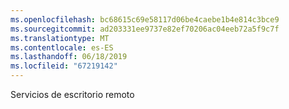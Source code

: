 ```yaml
---
ms.openlocfilehash: bc68615c69e58117d06be4caebe1b4e814c3bce9
ms.sourcegitcommit: ad203331ee9737e82ef70206ac04eeb72a5f9c7f
ms.translationtype: MT
ms.contentlocale: es-ES
ms.lasthandoff: 06/18/2019
ms.locfileid: "67219142"
---
```

Servicios de escritorio remoto